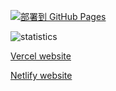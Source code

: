 [![部署到 GitHub Pages](https://github.com/danyow/danyow/actions/workflows/deploy.yml/badge.svg)](https://github.com/danyow/danyow/actions/workflows/deploy.yml)

[//]: # ([![Crowdin]&#40;https://badges.crowdin.net/danyow/localized.svg&#41;]&#40;https://crowdin.com/project/danyow&#41;)

![statistics](https://github-readme-stats.vercel.app/api?username=danyow&include_all_commits=true)

[Vercel website](https://danyow.vercel.app/)

[Netlify website](https://danyow.netlify.app/)
